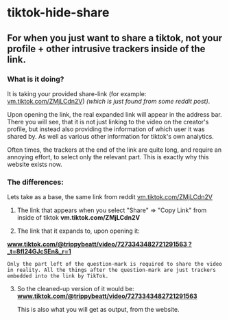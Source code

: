 # tiktok-hide-share
## For when you just want to share a tiktok, not your profile + other intrusive trackers inside of the link.
### What is it doing?
It is taking your provided share-link (for example: [vm.tiktok.com/ZMjLCdn2V](vm.tiktok.com/ZMjLCdn2V)) *(which is just found from some reddit post)*.

Upon opening the link, the real expanded link will appear in the address bar. There you will see, that it is not just linking to the video on the creator's profile, but instead also providing the information of which user it was shared by. As well as various other information for tiktok's own analytics.

Often times, the trackers at the end of the link are quite long, and require an annoying effort, to select only the relevant part. This is exactly why this website exists now.

### The differences:
Lets take as a base, the same link from reddit [vm.tiktok.com/ZMjLCdn2V](vm.tiktok.com/ZMjLCdn2V)
1. The link that appears when you select "Share" => "Copy Link" from inside of tiktok
**vm.tiktok.com/ZMjLCdn2V**

2. <p>The link that it expands to, upon opening it:<br>
[**www.tiktok.com/@trippybeatt/video/7273343482721291563      ?_t=8fI24GJcSEn&_r=1**](www.tiktok.com/@trippybeatt/video/7273343482721291563?_t=8fI24GJcSEn&_r=1)</p>

	Only the part left of the question-mark is required to share the video in reality. All the things after the question-mark are just trackers embedded into the link by TikTok.

3. So the cleaned-up version of it would be:
**www.tiktok.com/@trippybeatt/video/7273343482721291563**

	This is also what you will get as output, from the website.